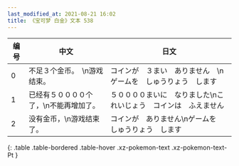 ```yaml
---
last_modified_at: 2021-08-21 16:02
title: 《宝可梦 白金》文本 538
---
```

| 编号 | 中文 | 日文 |
| ---- | ---- | ---- |
| 0 | 不足３个金币。　\n游戏结束。 | コインが　３まい　ありません　\nゲームを　しゅうりょう　します |
| 1 | 已经有５００００个了，\n不能再增加了。 | ５００００まいに　なりました\nこれいじょう　コインは　ふえません |
| 2 | 没有金币，\n游戏结束了。 | コインが　ありません\nゲームを　しゅうりょう　します |
{: .table .table-bordered .table-hover .xz-pokemon-text .xz-pokemon-text-Pt }